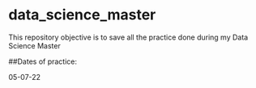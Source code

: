 # data_science_master

 This repository objective is to save all the practice done during my Data Science Master

 ##Dates of practice:

05-07-22 


